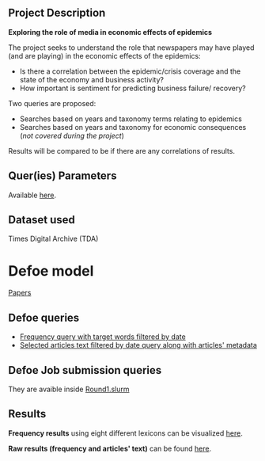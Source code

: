 ## Project Description

**Exploring the role of media in economic effects of epidemics**

The project seeks to understand the role that newspapers may have played (and are playing) in the economic effects of the epidemics: 

- Is there a correlation between the epidemic/crisis coverage and the state of the economy and business activity? 
- How important is sentiment for predicting business failure/ recovery?  

Two queries are proposed: 
-	Searches based on years and taxonomy terms relating to epidemics 
-	Searches based on years and taxonomy for economic consequences (*not covered during the project*)

Results will be compared to be if there are any correlations of results.

## Quer(ies) Parameters

Available [here](https://github.com/defoe-code/CDCS_Text_Mining_Lab/blob/master/Round1_Requirements/Galina/Query_Inputs.md).

## Dataset used

Times Digital Archive (TDA)

# Defoe model 

[Papers](https://github.com/defoe-code/defoe/tree/master/defoe/papers)

## Defoe queries

- [Frequency query with target words filtered by date](https://github.com/defoe-code/defoe/blob/master/defoe/papers/queries/target_keysearch_by_year_filter_date.py)
- [Selected articles text filtered by date query along with articles' metadata](https://github.com/defoe-code/defoe/blob/master/defoe/papers/queries/target_keysearch_by_year_filter_date_details.py)

## Defoe Job submission queries

They are avaible inside [Round1.slurm](https://github.com/defoe-code/CDCS_Text_Mining_Lab/blob/master/Round1.slurm)

## Results

**Frequency results** using eight different lexicons can be visualized [here](https://github.com/defoe-code/defoe_visualization/tree/master/Round_1/Galina_Andreeva).

**Raw results (frequency and articles' text)** can be found [here](https://uoe.sharepoint.com/sites/DEFOE_Results/Shared%20Documents/Forms/AllItems.aspx?id=%2Fsites%2FDEFOE%5FResults%2FShared%20Documents%2FGalina%2Etar&parent=%2Fsites%2FDEFOE%5FResults%2FShared%20Documents).






